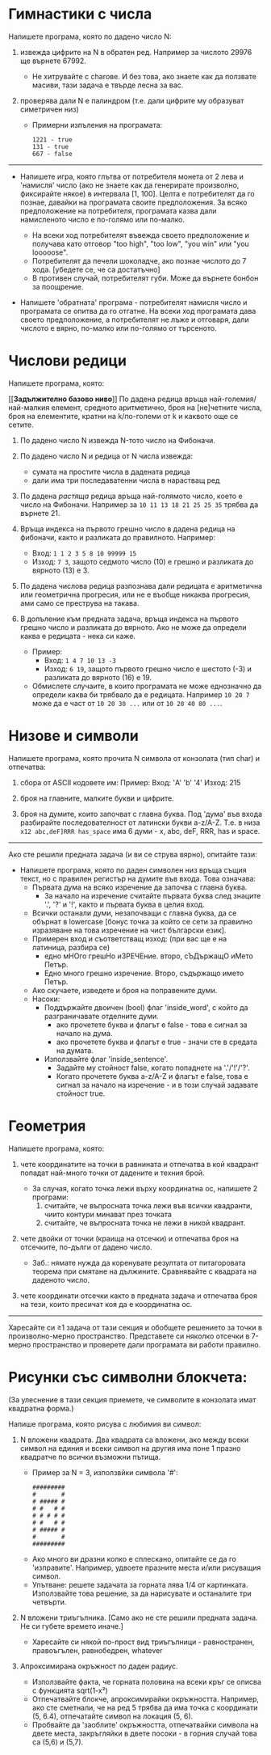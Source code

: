 # Гимнастики с числа
Напишете програма, която по дадено число N:

1. извежда цифрите на N в обратен ред. Например за числото 29976 ще върнете 67992.
    - Не хитрувайте с charове. И без това, ако знаете как да ползвате масиви, тази задача е твърде лесна за вас.

2. проверява дали N е палиндром (т.е. дали цифрите му образуват симетричен низ)
    - Примерни изпъления на програмата:
        ```
       1221 - true  
       131 - true  
       667 - false
       ```

---

* Напишете игра, която глътва от потребителя монета от 2 лева и 'намисля' число (ако не знаете как да генерирате произволно, фиксирайте някое) в интервала [1, 100]. Целта е потребителят да го познае, давайки на програмата своите предположения. За всяко предположение на потребителя, програмата казва дали намисленото число е по-голямо или по-малко.
    - На всеки ход потребителят въвежда своето предположение и получава като отговор "too high", "too low", "you win" или "you looooose".
    - Потребителят да печели шоколадче, ако познае числото до 7 хода. [убедете се, че са достатъчно]
    - В противен случай, потребителят губи. Може да върнете бонбон за поощрение.

* Напишете 'обратната' програма - потребителят намисля число и програмата се опитва да го отгатне. На всеки ход програмата дава своето предположение, а потребителят не лъже и отговаря, дали числото е вярно, по-малко или по-голямо от търсеното.

# Числови редици

Напишете програма, която:

[[**Задължително базово ниво**]] По дадена редица връща най-големия/най-малкия елемент, средното аритметично, броя на [не]четните числа, броя на елементите, кратни на k/по-големи от k и каквото още се сетите.

1. По дадено число N извежда N-тото число на Фибоначи.

2. По дадено число N и редица от N числа извежда:
    - сумата на простите числа в дадената редица
    - дали има три последаватенни числа в нарастващ ред

3. По дадена _растяща_ редица връща най-голямото число, което е число на Фибоначи. Например за `10 11 13 18 21 25 25 35` трябва да върнете 21.

4. Връща индекса на първото грешно число в дадена редица на фибоначи, както и разликата до правилното. Например:
    - Вход: `1 1 2 3 5 8 10 99999 15`
    - Изход: `7 3`, защото седмото число (10) е грешно и разликата до вярното (13) е 3.

5. По дадена числова редица разпознава дали редицата е аритметична или геометрична прогресия, или не е въобще никаква прогресия, ами само се преструва на такава.

6. В допъление към предната задача, връща индекса на първото грешно число и разликата до вярното. Ако не може да определи каква е редицата - нека си каже.
    - Пример:
        - Вход: `1 4 7 10 13 -3`
        - Изход: `6 19`, защото първото грешно число е шестото (-3) и разликата до вярното (16) е 19.
    - Обмислете случаите, в които програмата не може еднозначно да определи каква би трябвало да е редицата. Например `10 20 7` може да е част от `10 20 30 ...` или от `10 20 40 80 ...`.

# Низове и символи

Напишете програма, която прочита N символа от конзолата (тип char) и отпечатва:

1. сбора от ASCII кодовете им:
    Пример: Вход: 'A' 'b' '4'
            Изход: 215

2. броя на главните, малките букви и цифрите.

3. броя на думите, които започват с главна буква. Под 'дума' във входа разбирайте последователност от латински букви a-z/A-Z. Т.е. в низа `x12 abc,deF]RRR has_space` има 6 думи - x, abc, deF, RRR, has и space.

---

Ако сте решили предната задача (и ви се струва вярно), опитайте тази:

* Напишете програма, която по даден символен низ връща същия текст, но с правилен регистър на думите във входа. Това означава:
    - Първата дума на всяко изречение да започва с главна буква.
        - За начало на изречение считайте първата буква след знаците '.', '?' и '!', както и първата буква в целия вход.
    - Всички останали думи, незапочващи с главна буква, да се обърнат в lowercase [бонус точка за който се сети за правилно изразяване на това изречение на чист български език].
    - Примерен вход и съответстващ изход: (при вас ще е на латиница, разбира се)
        - едно мНОго грешНо иЗРЕЧЕние. второ, сЪДържащО иМето Петър.
        - Едно много грешно изречение. Второ, съдържащо името Петър.
    - Ако скучаете, изведете и броя на поправените думи.
    - Насоки:
        - Поддържайте двоичен (bool) флаг 'inside_word', с който да разграничавате отделните думи.
            - ако прочетете буква и флагът е false - това е сигнал за начало на дума.
            - ако прочетете буква и флагът е true - значи сте в средата на думата.
        - Използвайте флаг 'inside_sentence'.
            - Задайте му стойност false, когато попаднете на '.'/'!'/'?'.
            - Когато прочетете буква a-z/A-Z и флагът е false, това е сигнал за начало на изречение - и в този случай задавате стойност true.

# Геометрия

Напишете програма, която:

1. чете координатите на точки в равнината и отпечатва в кой квадрант попадат най-много точки от дадените и техния брой.
    - За случая, когато точка лежи върху координатна ос, напишете 2 програми:
        1. считайте, че въпросната точка лежи във всички квадранти, чиито контури минават през точката
        2. считайте, че въпросната точка не лежи в никой квадрант.

2. чете двойки от точки (краища на отсечки) и отпечатва броя на отсечките, по-дълги от дадено число.
    - Заб.: нямате нужда да коренувате резултата от питагоровата теорема при смятане на дължините. Сравнявайте с квадрата на даденото число.

3. чете координати отсечки както в предната задача и отпечатва броя на тези, които пресичат коя да е координатна ос.

---

Харесайте си ≥1 задача от тази секция и обобщете решението за точки в произволно-мерно пространство. Представете си няколко отсечки в 7-мерно пространство и проверете дали програмата ви работи правилно.

# Рисунки със символни блокчета:

(За улеснение в тази секция приемете, че символите в конзолата имат квадратна форма.)

Напише програма, която рисува с любимия ви символ:

1. N вложени квадрата. Два квадрата са вложени, ако между всеки символ на единия и всеки символ на другия има поне 1 празно квадратче по всички възможни пътища.
    - Пример за N = 3, използвйки символа '#':
        ```
        #########
        #       #
        # ##### #
        # #   # #
        # # # # #
        # #   # #
        # ##### #
        #       #
        #########
        ```
    - Ако много ви дразни колко е сплескано, опитайте се да го 'изправите'. Например, удвоете празните места и/или рисуващия символ.
    - Упътване: решете задачата за горната лява 1/4 от картинката. Използвайте това решение, за да нарисувате и останалите три четвърти.

2. N вложени триъгълника. [Само ако не сте решили предната задача. Не си губете времето иначе.]
    - Харесайте си някой по-прост вид триъгълници - равностранен, правоъгълен, равнобедрен, whatever

3. Апроксимирана окръжност по даден радиус.
    - Използвайте факта, че горната половина на всеки кръг се описва с функцията sqrt(1-x²)
    - Отпечатвайте блокче, апроксимирайки окръжността. Например, ако сте сметнали, че на ред 5 трябва да има точка с координати (5, 6.4), отпечатайте символ на локация (5, 6).
    - Пробвайте да 'заоблите' окръжността, отпечатвайки символа на двете места, закръгляйки в двете посоки - в горния случай това са (5,6) и (5,7).
